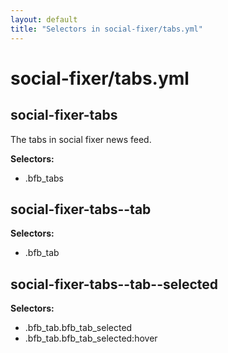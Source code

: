 ```yaml
---
layout: default
title: "Selectors in social-fixer/tabs.yml"
---
```


# social-fixer/tabs.yml



## social-fixer-tabs


The tabs in social fixer news feed.


__Selectors:__

 * .bfb\_tabs



## social-fixer-tabs--tab

__Selectors:__

 * .bfb\_tab



## social-fixer-tabs--tab--selected

__Selectors:__

 * .bfb\_tab.bfb\_tab\_selected
 * .bfb\_tab.bfb\_tab\_selected:hover

